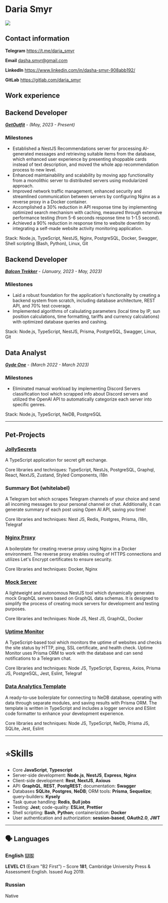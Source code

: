 # Daria Smyr
![](https://www.codewars.com/users/Daria%20Smyr/badges/large)

## Contact information 

**Telegram** <a href="https://t.me/daria_smyr" target="_new">https://t.me/daria_smyr

**Email** <a href="dasha.smyr@gmail.com" target="_new">dasha.smyr@gmail.com

**LinkedIn** <a href="https://www.linkedin.com/in/dasha-smyr-908abb192/" target="_new">https://www.linkedin.com/in/dasha-smyr-908abb192/

**GitLab** <a href="https://gitlab.com/daria_smyr" target="_new">https://gitlab.com/daria_smyr

## Work experience

## Backend Developer

<a href="https://getoutfit.ae/mobileapp" target="_new"><em><strong>GetOutfit</strong></em></a> - <em>(May, 2023 - Present)</em>

### Milestones

- Established a NestJS Recommendations server for processing AI-generated messages and retrieving suitable items from the database, which enhanced user experience by presenting shoppable cards instead of text description, and moved the whole app recommendation process to new level. 
- Enhanced maintainability and scalability by moving app functionality from a monolithic server to distributed servers using modularized approach.
- Improved network traffic management, enhanced security and streamlined communication between servers by configuring Nginx as a reverse proxy in a Docker container.
- Accomplished a 30% reduction in API response time by implementing optimized search mechanism with caching, measured through extensive performance testing (from 5-6 seconds response time to 1-1.5 second).
- Achieved a 90% reduction in response time to website downtim by integrating a self-made website activity monitoring application.

Stack: Node.js, TypeScript, NestJS, Nginx, PostgreSQL, Docker, Swagger, Shell scripting (Bash, Python), Linux, Git

## Backend Developer

<a href="https://balkontracker.de" target="_new"><em><strong>Balcon Trekker</strong></em></a> - <em>(January, 2023 - May, 2023)</em>

### Milestones
- Laid a robust foundation for the application's functionality by creating a backend system from scratch, including database architecture, REST API, and 70% test coverage.
- Implemented algorithms of calsulating parameters (local time by IP, sun position calculations, time formatting, tariffs and currency calculations) with optimized database queries and cashing.

Stack: Node.js, TypeScript, NestJS, Prisma, PostgreSQL, Swagger, Linux, Git

## Data Analyst

<a href="https://gyde.one/" target="_new"><em><strong>Gyde One</strong></em></a> - <em>(March 2022 - March 2023)</em>

### Milestones

- Eliminated manual workload by implementing Discord Servers classification tool which scrapped info about Discord servers and utilized the OpenAI API to automatically categorize each server into specific genres.

Stack: Node.js, TypeScript, NeDB, PostgreSQL

---

## Pet-Projects

### <a href="https://jollysecrets.uxna.me" target="_new">JollySecrets</a>
A TypeScript application for secret gift exchange. 

Core libraries and techniques: TypeScript, NestJs, PostgreSQL, Graphql, React, NextJS, Zustand, Styled Components, i18n

### Summary Bot (whitelabel)
A Telegram bot which scrapes Telegram channels of your choice and send all incoming messages to your personal channel or chat. Additionally, it can generate summary of each post using Open AI API, saving you time!

Core libraries and techniques: Nest JS, Redis, Postgres, Prisma, i18n, Telegraf

### <a href="https://github.com/dariasmyr/nginx-proxy" target="_new">Nginx Proxy</a>
A boilerplate for creating reverse proxy using Nginx in a Docker environment. The reverse proxy enables routing of HTTPS connections and utilizes Let's Encrypt certificates to ensure security.

Core libraries and techniques: Docker, Nginx

### <a href="https://github.com/dariasmyr/mock-server" target="_new">Mock Server</a>
A lightweight and autonomous NestJS tool which dynamically generates mock GraphQL servers based on GraphQL data schemas. It is designed to simplify the process of creating mock servers for development and testing purposes.

Core libraries and techniques: Node JS, Nest JS, GraphQL, Docker


### <a href="https://github.com/dariasmyr/uptime-monitor" target="_new">Uptime Monitor</a>
A TypeScript-based tool which monitors the uptime of websites and checks the site status by HTTP, ping, SSL
certificate, and health check. Uptime Monitor uses Prisma ORM to work with the database and can send notifications to a Telegram chat.

Core libraries and techniques: Node JS, TypeScript, Express, Axios, Prisma JS, PostgreSQL, Jest, Eslint, Telegraf

### <a href="https://github.com/dariasmyr/data-analytics-template" target="_new">Data Analytics Template</a>
A ready-to-use boilerplate for connecting to NeDB database, operating with data through separate
modules, and saving results with Prisma ORM. The template is written in TypeScript and includes a logger service and
ESlint code formatter to enhance your development experience.

Core libraries and techniques: Node JS, TypeScript, NeDb, Prisma JS, SQLite, Jest, Eslint

---

# `⭐`Skills
- Core **JavaScript**, **Typescript**
- Server-side development: **Node.js**, **NestJS**, **Express**, **Nginx**
- Client-side development: **Rest**, **NextJS**, **Axious**
- API:  **GraphQL**, **REST**, **PostgREST**; documentation: **Swagger**
- Databases **SQLite**, **Postgres**, **NeDB**; ORM tools: **Prisma**, **Sequelize**; query-builders: **Kysely**
- Task queue handling: **Redis**, **Bull jobs**
- Testing: **Jest**; code-quality: **ESLint**, **Prettier**
- Shell scripting: **Bash**, **Python**; containerization: **Docker**
- User authentication and authorization: **session-based**, **OAuth2.0**, **JWT**

---

## 🗣 Languages

### English 🇺🇸

**LEVEL C1** (Exam "B2 First") – Score **181**, Cambridge University Press & Assessment English. Issued Aug 2019.

### Russian

Native
